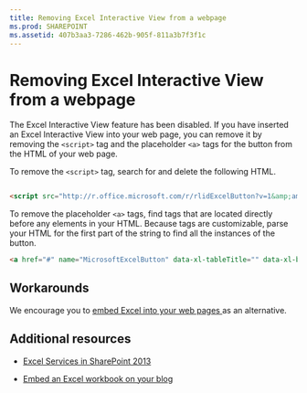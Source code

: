 ```yaml
---
title: Removing Excel Interactive View from a webpage
ms.prod: SHAREPOINT
ms.assetid: 407b3aa3-7286-462b-905f-811a3b7f3f1c
---
```



# Removing Excel Interactive View from a webpage

The Excel Interactive View feature has been disabled. If you have inserted an Excel Interactive View into your web page, you can remove it by removing the  `<script>` tag and the placeholder `<a>` tags for the button from the HTML of your web page.
  
    
    

To remove the  `<script>` tag, search for and delete the following HTML.


```HTML

<script src="http://r.office.microsoft.com/r/rlidExcelButton?v=1&amp;amp;kip=1" type="text/javascript"></script>
```

To remove the placeholder  `<a>` tags, find <a> tags that are located directly before any <table> elements in your HTML. Because <a> tags are customizable, parse your HTML for the first part of the string to find all the instances of the button.


```HTML
<a href="#" name="MicrosoftExcelButton" data-xl-tableTitle="" data-xl-buttonStyle="Standard" data-xl-fileName="Book1" data-xl-attribution="" ></a>
```


## Workarounds

We encourage you to  [embed Excel into your web pages ](https://support.office.com/en-au/article/Share-it-Embed-an-Excel-workbook-on-your-blog-804e1845-5662-487e-9b38-f96307144081?ui=en-US&amp;rs=en-AU&amp;ad=AU) as an alternative.
  
    
    

## Additional resources
<a name="bk_addresources"> </a>


-  [Excel Services in SharePoint 2013](excel-services-in-sharepoint.md)
    
  
-  [Embed an Excel workbook on your blog](https://support.office.com/en-au/article/Share-it-Embed-an-Excel-workbook-on-your-blog-804e1845-5662-487e-9b38-f96307144081?ui=en-US&amp;rs=en-AU&amp;ad=AU)
    
  

